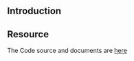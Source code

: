 ## Introduction

## Resource

The Code source and documents are [here](https://github.com/kcl-lang/modules/tree/main/topology-spread-constraints)
